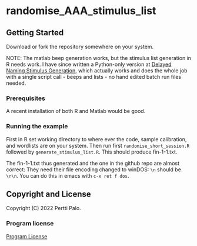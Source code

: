 # randomise_AAA_stimulus_list

## Getting Started

Download or fork the repository somewhere on your system.

NOTE: The matlab beep generation works, but the stimulus list
generation in R needs work. I have since written a Python-only version at
[Delayed Naming Stimulus Generation](https://github.com/giuthas/delayed_naming_stimulus_gen),
which actually works and does the whole job with a single
script call - beeps and lists - no hand edited batch run 
files needed.


### Prerequisites

A recent installation of both R and Matlab would be good.


### Running the example

First in R set working directory to where ever the code, sample
calibration, and wordlists are on your system. Then run first
`randomise_short_session.R` followed by
`generate_stimulus_list.R`. This should produce fin-1-1.txt.

The fin-1-1.txt thus generated and the one in the github repo are
almost correct: They need their file encoding changed to winDOS: `\n`
should be `\r\n`. You can do this in emacs with `c-x ret f dos`.


## Copyright and License

Copyright (C) 2022 Pertti Palo.


### Program license

[Program License](https://github.com/giuthas/randomise_AAA_stimulus_list/blob/master/LICENSE)
